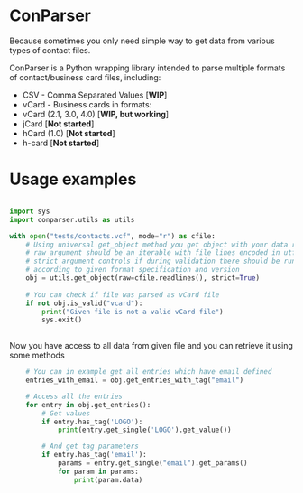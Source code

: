 ConParser
=========
Because sometimes you only need simple way to get data from various types of contact files.

ConParser is a Python wrapping library intended to parse multiple formats of contact/business card files, including:

* CSV - Comma Separated Values [**WIP**]
* vCard - Business cards in formats:
 * vCard (2.1, 3.0, 4.0) [**WIP, but working**]
 * jCard [**Not started**]
 * hCard (1.0) [**Not started**]
 * h-card [**Not started**]

# Usage examples

```python

import sys
import conparser.utils as utils

with open("tests/contacts.vcf", mode="r") as cfile:
    # Using universal get_object method you get object with your data ready to be accessed
    # raw argument should be an iterable with file lines encoded in utf-8,
    # strict argument controls if during validation there should be run checks for valid parameters
    # according to given format specification and version
    obj = utils.get_object(raw=cfile.readlines(), strict=True)
    
    # You can check if file was parsed as vCard file
    if not obj.is_valid("vcard"):
        print("Given file is not a valid vCard file")
        sys.exit()
        
```
Now you have access to all data from given file and you can retrieve it using some methods
```python
    # You can in example get all entries which have email defined
    entries_with_email = obj.get_entries_with_tag("email")

    # Access all the entries
    for entry in obj.get_entries():
        # Get values
        if entry.has_tag('LOGO'):
            print(entry.get_single('LOGO').get_value())

        # And get tag parameters
        if entry.has_tag('email'):
            params = entry.get_single("email").get_params()
            for param in params:
                print(param.data)
```
